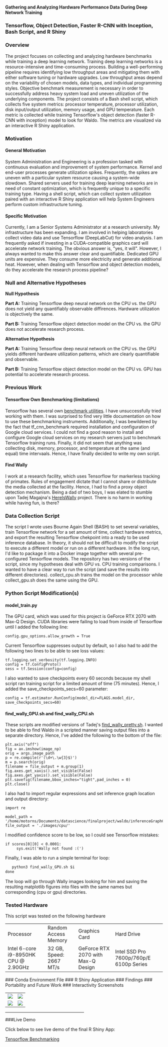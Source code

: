 #### Gathering and Analyzing Hardware Performance Data During Deep Network Training
### Tensorflow, Object Detection, Faster R-CNN with Inception, Bash Script, and R Shiny
### Overview
   The project focuses on collecting and analyzing hardware benchmarks while training a deep learning network. Training deep learning networks is a resource-intensive and time-consuming process. Building a well-performing pipeline requires identifying low throughput areas and mitigating them with either software tuning or hardware upgrades. Low throughput areas depend on the variability of chosen models, data types, and individual programming styles. Objective benchmark measurement is necessary in order to successfully address heavy system load and uneven utilization of the underlying components. The project consists of a Bash shell script, which collects five system metrics: processor temperature, processor utilization, disk input/output utilization, memory usage, and GPU temperature. Each metric is collected while training Tensorflow's object detection (faster R-CNN with inception) model to look for Waldo. The metrics are visualized via an interactive R Shiny application.
### Motivation
#### General Motivation
System Administration and Engineering is a profession tasked with continuous evaluation and improvement of system performance. Kernel and end-user processes generate utilization spikes. Frequently, the spikes are uneven with a particular system resource causing a system-wide slowdown. Shared servers used for training deep learning networks are in need of constant optimization, which is frequently unique to a specific training type. Having a shell script, which can collect system utilization paired with an interactive R Shiny application will help System Engineers perform custom infrastructure tuning.
#### Specific Motivation
Currently, I am a Senior Systems Administrator at a research university. My infrastructure has been expanding. I am involved in helping laboratories collect video data and use Tensorflow (DeepLabCut) for video analysis. I am frequently asked if investing in a CUDA-compatible graphics card will accelerate network training. The obvious answer is, "yes, it will". However, I always wanted to make this answer clear and quantifiable. Dedicated GPU units are expensive. They consume more electricity and generate additional heat. However, when dealing with Tensorflow and object detection models, do they accelerate the research process pipeline?
### Null and Alternative Hypotheses

**Null Hypothesis**

**Part A:**
   Training Tensorflow deep neural network on the CPU vs. the GPU does not yield any quantifiably observable diffirences. Hardware utilization is objectively the same. 

**Part B:**
   Training Tensorflow object detection model on the CPU vs. the GPU does not accelerate research process. 
   
**Alternative Hypothesis**

**Part A:**
   Training Tensorflow deep neural network on the CPU vs. the GPU yields different hardware utilization patterns, which are clearly quantifiable and observable.

**Part B:**
   Training Tensorflow object detection model on the CPU vs. GPU has potential to accelerate research process.
### Previous Work
#### Tensorflow Own Benchmarking (limitations)
Tensorflow has several own [benchmark utilities](https://github.com/tensorflow/benchmarks). I have unsuccessfully tried working with them. I was surprised to find very little documentation on how to use these benchmarking instruments. Additionally, I was bewildered by the fact that tf_cnn_benchmark required installation and configuration of Google cloud services. I could not find a good reason to install and configure Google cloud services on my research servers just to benchmark Tensorflow training runs. Finally, it did not seem that anything was collecting disk, memory, processor, and temperature at the same (and equal) time intervaals. Hence, I have finally decided to write my own script.
#### Find Wally
I work at a research facility, which uses Tensorflow for markerless tracking of primates. Rules of engagement dictate that I cannot share or distribute the media collected at the facility. Hence, I had to find a proxy object detection mechanism. Being a dad of two boys, I was elated to stumble upon Tadej Magajna's [HereIsWally](https://github.com/tadejmagajna/HereIsWally) project. There is no harm in working while having fun, is there? 
### Data Collection Script
The script I wrote uses Bourne Again Shell (BASH) to set several variables, train Tensorflow network for a set amount of time, collect hardware metrics, and export the resulting Tensorflow chekpoint into a ready to be used inference database. In theory, it should not be difficult to modify the script to execute a different model or run on a different hardware. In the long run, I'd like to package it into a Docker image together with several pre-configured Tensorflow models. The repository has two versions of the script, since my hypotheses deal with GPU vs. CPU training comparisons. I wanted to have a clear way to run the script (and save the results into different directories). collect_cpu.sh trains the model on the processor while collect_gpu.sh does the same using the GPU. 
### Python Script Modification(s)
#### model_train.py
The GPU card, which was used for this project is GeForce RTX 2070 with Max-Q Design. 
CUDA libraries were failing to load from inside of Tensorflow until I added the following line:

   ```config.gpu_options.allow_growth = True```

Current Tensorflow suppresses output by default, so I also had to add the following two lines to be able to see loss values:
   ```
   tf.logging.set_verbosity(tf.logging.INFO)
   config = tf.ConfigProto()
   sess = tf.Session(config=config)
   ```
I also wanted to save checkpoints every 60 seconds because my shell script ran training script for a limited amount of time (75 minutes). Hence, I added the save_checkpoints_secs=60 parameter: 

   ```config = tf.estimator.RunConfig(model_dir=FLAGS.model_dir, save_checkpoints_secs=60)```

#### find_wally_GPU.sh and find_wally_CPU.sh
These scripts are modified versions of Tadej's [find_wally_pretty.sh](https://github.com/tadejmagajna/HereIsWally/blob/master/find_wally_pretty.py). I wanted to be able to find Waldo in a scripted manner saving output files into a separate directory. Hence, I've added the following to the bottom of the file:

    plt.axis("off")
    fig = ax.imshow(image_np)
    orig = args.image_path
    p = re.compile(r'(\d+\.\w{3}$)')
    m = p.search(orig)
    filename = file_output + m.group(1)
    fig.axes.get_xaxis().set_visible(False)
    fig.axes.get_yaxis().set_visible(False)
    plt.savefig(filename,bbox_inches="tight",pad_inches = 0)
    plt.close()

I also had to import regular expressions and set inference graph location and output directory:
   ```   
   import re

   model_path = '/home/motorns/Documents/datascience/finalproject/waldo/inferenceGraphCPU/frozen_inference_graph.pb'
   file_output = './images/cpu/'
   ```
I modified confidence score to be low, so I could see Tensorflow mistakes:
   ```
   if scores[0][0] < 0.0001:
        sys.exit('Wally not found :(')
   ```
Finally, I was able to run a simple terminal for loop:
   ```for i in *jpg; do
      python3 find_wally_GPU.sh $i
   done
   ```
The loop will go through Wally images looking for him and saving the resulting matplotlib figures into files with the same names but corresponding (cpu or gpu) directories.

### Tested Hardware
This script was tested on the following hardware
<table style = "border: none">
  <tr>
    <td>
     Processor
    </td>
    <td>
     Random Access Memory
    </td>
    <td>
     Graphics Card
    </td>
    <td>
     Hard Drive
    </td>
  </tr>
  <tr>
    <td>
     Intel 6-core i9-8950HK CPU @ 2.90GHz
    </td>
    <td>
     32 GB, Speed: 2667 MT/s
    </td>
    <td>
     GeForce RTX 2070 with Max-Q Design
    </td>
    <td>
     Intel SSD Pro 7600p/760p/E 6100p Series 
    </td>
  <tr>
  </tr>
</table>
### Conda Environment File
### R Shiny Application
### Findings
### Portability and Future Work
### Interactivity Screenshots
<table style = "border: none">
  <tr>
    <td> 
      <img src="https://user-images.githubusercontent.com/33165031/57023340-58a7d900-6bf7-11e9-9fd3-ad7af02898b0.gif"> 
    </td>
    <td>
      <img src="https://user-images.githubusercontent.com/33165031/57024705-dd482680-6bfa-11e9-9778-a57bd95e1dc7.gif">
    </td>
  </tr>
  <tr>
    <td>
    <img src="https://user-images.githubusercontent.com/33165031/57023767-85a8bb80-6bf8-11e9-95b0-7b3f15464581.gif">
    </td>
    <td>
    <img src="https://user-images.githubusercontent.com/33165031/57024935-6eb79880-6bfb-11e9-96ff-ee752077383d.gif">
    </td>
  </tr>
</table>

<hr width="50%">

###Live Demo

Click below to see live demo of the final R Shiny App:

   [Tensorflow Benchmarking](https://amerus.shinyapps.io/TensorflowBenchmarking)
